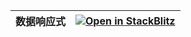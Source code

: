 | 数据响应式   | [![Open in StackBlitz](https://developer.stackblitz.com/img/open_in_stackblitz.svg)](https://stackblitz.com/github/pikaqi-dot/vue_learning/tree/main/Reactive?title=数据响应式)|
| ---- | ---- |